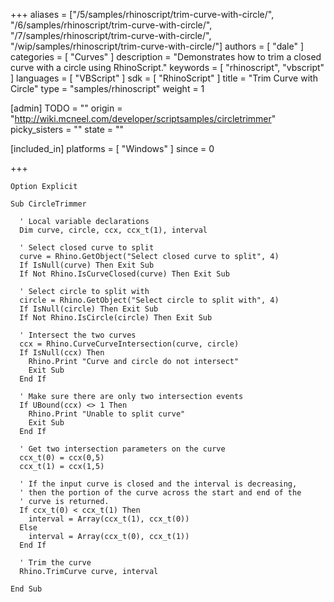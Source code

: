 +++
aliases = ["/5/samples/rhinoscript/trim-curve-with-circle/", "/6/samples/rhinoscript/trim-curve-with-circle/", "/7/samples/rhinoscript/trim-curve-with-circle/", "/wip/samples/rhinoscript/trim-curve-with-circle/"]
authors = [ "dale" ]
categories = [ "Curves" ]
description = "Demonstrates how to trim a closed curve with a circle using RhinoScript."
keywords = [ "rhinoscript", "vbscript" ]
languages = [ "VBScript" ]
sdk = [ "RhinoScript" ]
title = "Trim Curve with Circle"
type = "samples/rhinoscript"
weight = 1

[admin]
TODO = ""
origin = "http://wiki.mcneel.com/developer/scriptsamples/circletrimmer"
picky_sisters = ""
state = ""

[included_in]
platforms = [ "Windows" ]
since = 0

+++

```vbnet
Option Explicit

Sub CircleTrimmer

  ' Local variable declarations
  Dim curve, circle, ccx, ccx_t(1), interval

  ' Select closed curve to split
  curve = Rhino.GetObject("Select closed curve to split", 4)
  If IsNull(curve) Then Exit Sub
  If Not Rhino.IsCurveClosed(curve) Then Exit Sub

  ' Select circle to split with    
  circle = Rhino.GetObject("Select circle to split with", 4)
  If IsNull(circle) Then Exit Sub
  If Not Rhino.IsCircle(circle) Then Exit Sub

  ' Intersect the two curves
  ccx = Rhino.CurveCurveIntersection(curve, circle)
  If IsNull(ccx) Then
    Rhino.Print "Curve and circle do not intersect"
    Exit Sub
  End If

  ' Make sure there are only two intersection events
  If UBound(ccx) <> 1 Then
    Rhino.Print "Unable to split curve"
    Exit Sub
  End If

  ' Get two intersection parameters on the curve
  ccx_t(0) = ccx(0,5)
  ccx_t(1) = ccx(1,5)

  ' If the input curve is closed and the interval is decreasing,
  ' then the portion of the curve across the start and end of the
  ' curve is returned.
  If ccx_t(0) < ccx_t(1) Then
    interval = Array(ccx_t(1), ccx_t(0))
  Else
    interval = Array(ccx_t(0), ccx_t(1))
  End If

  ' Trim the curve
  Rhino.TrimCurve curve, interval

End Sub
```

